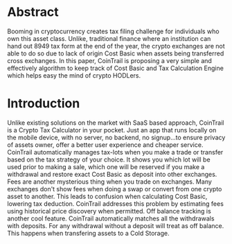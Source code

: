 # Abstract

Booming in cryptocurrency creates tax filing challenge for individuals who own this asset class. Unlike, traditional finance where an institution can hand out 8949 tax form at the end of the year, the crypto exchanges are not able to do so due to lack of origin Cost Basic when assets being transferred cross exchanges.
In this paper, CoinTrail is proposing a very simple and effectively algorithm to keep track of Cost Basic and Tax Calculation Engine which helps easy the mind of crypto HODLers.

# Introduction

Unlike existing solutions on the market with SaaS based approach, CoinTrail is a Crypto Tax Calculator in your pocket. Just an app that runs locally on the mobile device, with no server, no backend, no signup...to ensure privacy of assets owner, offer a better user experience and cheaper service.
CoinTrail automatically manages tax-lots when you make a trade or transfer based on the tax strategy of your choice. It shows you which lot will be used prior to making a sale, which one will be reserved if you make a withdrawal and restore exact Cost Basic as deposit into other exchanges.
Fees are another mysterious thing when you trade on exchanges. Many exchanges don't show fees when doing a swap or convert from one crypto asset to another. This leads to confusion when calculating Cost Basic, lowering tax deduction. CoinTrail addresses this problem by estimating fees using historical price discovery when permitted.
Off balance tracking is another cool feature. CoinTrail automatically matches all the withdrawals with deposits. For any withdrawal without a deposit will treat as off balance. This happens when transfering assets to a Cold Storage.
